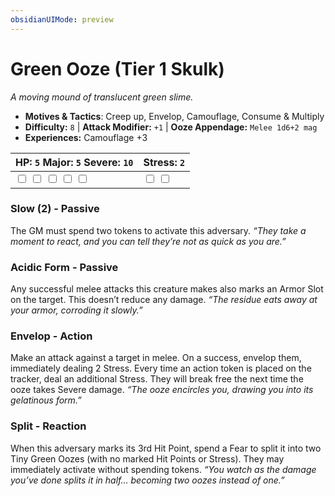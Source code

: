 ```yaml
---
obsidianUIMode: preview
---
```

# Green Ooze (Tier 1 Skulk)

*A moving mound of translucent green slime.*

- **Motives & Tactics**: Creep up, Envelop, Camouflage, Consume & Multiply
- **Difficulty:** `8` | **Attack Modifier:** `+1` | **Ooze Appendage:** `Melee 1d6+2 mag`
- **Experiences:** Camouflage +3

| HP: `5` Major: `5` Severe: `10` | Stress: `2` |
|--|--|
|  <input type="checkbox" unchecked id="28f34e73"> <input type="checkbox" unchecked id="f3ffaaba"> <input type="checkbox" unchecked id="1e6652ae"> <input type="checkbox" unchecked id="70da8ef8"> <input type="checkbox" unchecked id="7d7520a8"> |  <input type="checkbox" unchecked id="21f61c85"> <input type="checkbox" unchecked id="9545da05"> |

### Slow (2) - Passive

The GM must spend two tokens to activate this adversary. *“They take a moment to react, and you can tell they’re not as quick as you are.”*

### Acidic Form - Passive

Any successful melee attacks this creature makes also marks an Armor Slot on the target. This doesn’t reduce any damage. *“The residue eats away at your armor, corroding it slowly.”*

### Envelop - Action

Make an attack against a target in melee. On a success, envelop them, immediately dealing 2 Stress. Every time an action token is placed on the tracker, deal an additional Stress. They will break free the next time the ooze takes Severe damage. *“The ooze encircles you, drawing you into its gelatinous form.”*

### Split - Reaction

When this adversary marks its 3rd Hit Point, spend a Fear to split it into two Tiny Green Oozes (with no marked Hit Points or Stress). They may immediately activate without spending tokens. *“You watch as the damage you’ve done splits it in half… becoming two oozes instead of one.”*


